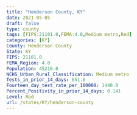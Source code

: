 ```yaml
---
title: "Henderson County, KY"
date: 2021-05-05
draft: false
type: county
tags: [FIPS:21101.0,FEMA:4.0,Medium metro,Red]
categories: [KY]
County: Henderson County
State: KY
FIPS: 21101.0
FEMA_Region: 4.0
Population: 45210.0
NCHS_Urban_Rural_Classification: Medium metro
Tests_in_prior_14_days: 651.0
Fourteen_day_test_rate_per_100000: 1440.0
Percent_Positivity_in_prior_14_days: 0.141
Level: Red
url: /states/KY/henderson-county
---
```



